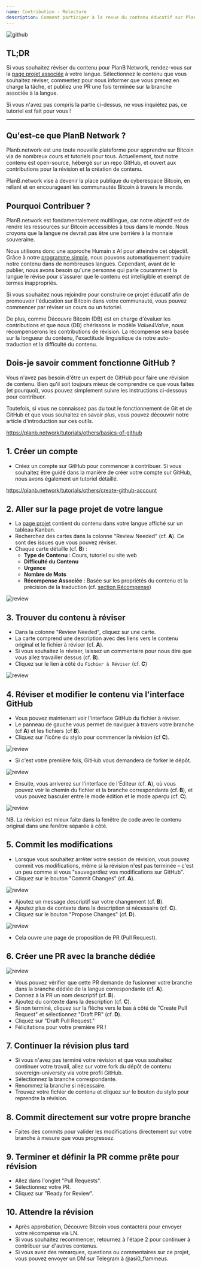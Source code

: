```yaml
---
name: Contribution - Relecture
description: Comment participer à la revue du contenu éducatif sur PlanB Network ?
---
```

![github](assets/cover.webp)

## TL;DR 
Si vous souhaitez réviser du contenu pour PlanB Network, rendez-vous sur la [page projet associée](https://github.com/DecouvreBitcoin/sovereign-university-data/projects?query=is%3Aopen) à votre langue. Sélectionnez le contenu que vous souhaitez réviser, commentez pour nous informer que vous prenez en charge la tâche, et publiez une PR une fois terminée sur la branche associée à la langue. 

Si vous n'avez pas compris la partie ci-dessus, ne vous inquiétez pas, ce tutoriel est fait pour vous !

---

## Qu'est-ce que PlanB Network ?

Planb.network est une toute nouvelle plateforme pour apprendre sur Bitcoin via de nombreux cours et tutoriels pour tous. Actuellement, tout notre contenu est open-source, hébergé sur un repo GitHub, et ouvert aux contributions pour la révision et la création de contenu.

PlanB.network vise à devenir la place publique du cyberespace Bitcoin, en reliant et en encourageant les communautés Bitcoin à travers le monde.

## Pourquoi Contribuer ?

PlanB.network est fondamentalement multilingue, car notre objectif est de rendre les ressources sur Bitcoin accessibles à tous dans le monde. Nous croyons que la langue ne devrait pas être une barrière à la monnaie souveraine.

Nous utilisons donc une approche Humain x AI pour atteindre cet objectif. Grâce à notre [programme simple](https://github.com/Asi0Flammeus/LLM-Translator), nous pouvons automatiquement traduire notre contenu dans de nombreuses langues. Cependant, avant de le publier, nous avons besoin qu'une personne qui parle couramment la langue le révise pour s'assurer que le contenu est intelligible et exempt de termes inappropriés.

Si vous souhaitez nous rejoindre pour construire ce projet éducatif afin de promouvoir l'éducation sur Bitcoin dans votre communauté, vous pouvez commencer par réviser un cours ou un tutoriel.

De plus, comme Découvre Bitcoin (DB) est en charge d'évaluer les contributions et que nous (DB) chérissons le modèle *Value4Value*, nous récompenserons les contributions de révision. La récompense sera basée sur la longueur du contenu, l'exactitude linguistique de notre auto-traduction et la difficulté du contenu.

## Dois-je savoir comment fonctionne GitHub ?

Vous n'avez pas besoin d'être un expert de GitHub pour faire une révision de contenu.
Bien qu'il soit toujours mieux de comprendre ce que vous faites (et pourquoi), vous pouvez simplement suivre les instructions ci-dessous pour contribuer.

Toutefois, si vous ne connaissez pas du tout le fonctionnement de Git et de GitHub et que vous souhaitez en savoir plus, vous pouvez découvrir notre article d'introduction sur ces outils.

https://planb.network/tutorials/others/basics-of-github

 

## 1. Créer un compte
* Créez un compte sur GitHub pour commencer à contribuer. Si vous souhaitez être guidé dans la manière de créer votre compte sur GitHub, nous avons également un tutoriel détaillé.

https://planb.network/tutorials/others/create-github-account



## **2. Aller sur la page projet de votre langue**
* La [page projet](https://github.com/DecouvreBitcoin/sovereign-university-data/projects?query=is%3Aopen) contient du contenu dans votre langue affiché sur un tableau Kanban.
* Recherchez des cartes dans la colonne "Review Needed" (cf. **A**). Ce sont des issues que vous pouvez réviser.
* Chaque carte détaille (cf. **B**) :
	- **Type de Contenu** : Cours, tutoriel ou site web
	- **Difficulté du Contenu**
	- **Urgence**
	- **Nombre de Mots**
	- **Récompense Associée** : Basée sur les propriétés du contenu et la précision de la traduction (cf. [section Récompense](https://github.com/DecouvreBitcoin/sovereign-university-data?tab=readme-ov-file#sat-reward))

![review](assets/1.webp)

## **3. Trouver du contenu à réviser**
* Dans la colonne "Review Needed", cliquez sur une carte.
* La carte comprend une description avec des liens vers le contenu original et le fichier à réviser (cf. **A**).
* Si vous souhaitez le réviser, laissez un commentaire pour nous dire que vous allez travailler dessus (cf. **B**).
* Cliquez sur le lien à côté du `Fichier à Réviser` (cf. **C**)

![review](assets/2.webp)

## **4. Réviser et modifier le contenu via l'interface GitHub**
* Vous pouvez maintenant voir l'interface GitHub du fichier à réviser.
* Le panneau de gauche vous permet de naviguer à travers votre branche (cf **A**) et les fichiers (cf **B**).
* Cliquez sur l'icône du stylo pour commencer la révision (cf **C**).

![review](assets/3.webp)

* Si c'est votre première fois, GitHub vous demandera de forker le dépôt.

![review](assets/4.webp)

* Ensuite, vous arriverez sur l'interface de l'Éditeur (cf. **A**), où vous pouvez voir le chemin du fichier et la branche correspondante (cf. **B**), et vous pouvez basculer entre le mode édition et le mode aperçu (cf. **C**).

![review](assets/5.webp)

NB. La révision est mieux faite dans la fenêtre de code avec le contenu original dans une fenêtre séparée à côté.

## **5. Commit les modifications**

* Lorsque vous souhaitez arrêter votre session de révision, vous pouvez commit vos modifications, même si la révision n'est pas terminée – c'est un peu comme si vous "sauvegardiez vos modifications sur GitHub".
* Cliquez sur le bouton "Commit Changes" (cf. **A**).

![review](assets/6.webp)

* Ajoutez un message descriptif sur votre changement (cf. **B**).
* Ajoutez plus de contexte dans la description si nécessaire (cf. **C**).
* Cliquez sur le bouton "Propose Changes" (cf. **D**).

![review](assets/7.webp)

* Cela ouvre une page de proposition de PR (Pull Request).

## **6. Créer une PR avec la branche dédiée**
![review](assets/8.webp)

* Vous pouvez vérifier que cette PR demande de fusionner votre branche dans la branche dédiée de la langue correspondante (cf. **A**).
* Donnez à la PR un nom descriptif (cf. **B**).
* Ajoutez du contexte dans la description (cf. **C**).
* Si non terminé, cliquez sur la flèche vers le bas à côté de "Create Pull Request" et sélectionnez "Draft PR" (cf. **D**).
* Cliquez sur "Draft Pull Request."
* Félicitations pour votre première PR !

## **7. Continuer la révision plus tard**
* Si vous n'avez pas terminé votre révision et que vous souhaitez continuer votre travail, allez sur votre fork du dépôt de contenu sovereign-university via votre profil GitHub.
* Sélectionnez la branche correspondante.
* Renommez la branche si nécessaire.
* Trouvez votre fichier de contenu et cliquez sur le bouton du stylo pour reprendre la révision.

## **8. Commit directement sur votre propre branche**
* Faites des commits pour valider les modifications directement sur votre branche à mesure que vous progressez.

## **9. Terminer et définir la PR comme prête pour révision**
* Allez dans l'onglet "Pull Requests".
* Sélectionnez votre PR.
* Cliquez sur "Ready for Review".

## 10. Attendre la révision
* Après approbation, Découvre Bitcoin vous contactera pour envoyer votre récompense via LN.
* Si vous souhaitez recommencer, retournez à l'étape 2 pour continuer à contribuer sur d'autres contenus.
* Si vous avez des remarques, questions ou commentaires sur ce projet, vous pouvez envoyer un DM sur Telegram à @asi0_flammeus.
